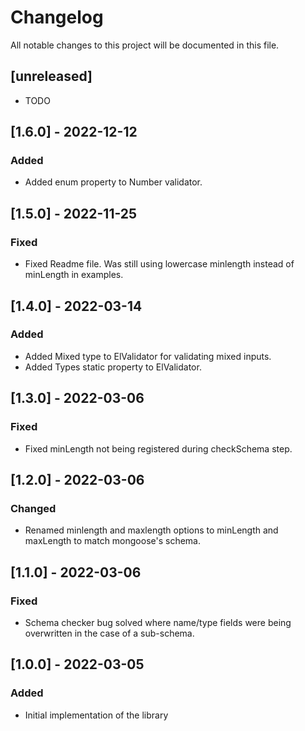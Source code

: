 # Changelog
All notable changes to this project will be documented in this file.

## [unreleased]
- TODO

## [1.6.0] - 2022-12-12
### Added
- Added enum property to Number validator.

## [1.5.0] - 2022-11-25
### Fixed
- Fixed Readme file. Was still using lowercase minlength instead of minLength in examples.

## [1.4.0] - 2022-03-14
### Added
- Added Mixed type to ElValidator for validating mixed inputs.
- Added Types static property to ElValidator.

## [1.3.0] - 2022-03-06
### Fixed
- Fixed minLength not being registered during checkSchema step.

## [1.2.0] - 2022-03-06
### Changed
- Renamed minlength and maxlength options to minLength and maxLength to match mongoose's schema.

## [1.1.0] - 2022-03-06
### Fixed
- Schema checker bug solved where name/type fields were being overwritten in the case of a sub-schema.

## [1.0.0] - 2022-03-05
### Added
- Initial implementation of the library
